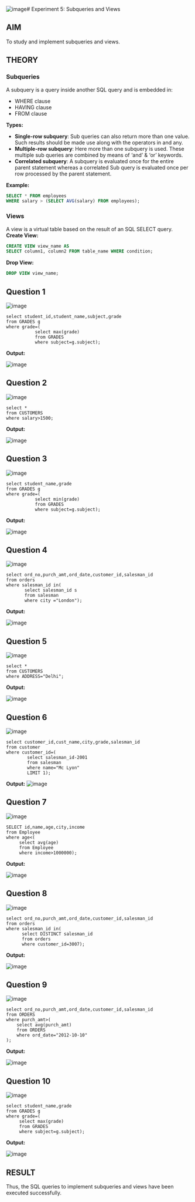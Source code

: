 ![image](https://github.com/user-attachments/assets/e2254264-8f44-4f15-bc75-2567ac03d139)# Experiment 5: Subqueries and Views

## AIM
To study and implement subqueries and views.

## THEORY

### Subqueries
A subquery is a query inside another SQL query and is embedded in:
- WHERE clause
- HAVING clause
- FROM clause

**Types:**
- **Single-row subquery**:
  Sub queries can also return more than one value. Such results should be made use along with the operators in and any.
- **Multiple-row subquery**:
  Here more than one subquery is used. These multiple sub queries are combined by means of ‘and’ & ‘or’ keywords.
- **Correlated subquery**:
  A subquery is evaluated once for the entire parent statement whereas a correlated Sub query is evaluated once per row processed by the parent statement.

**Example:**
```sql
SELECT * FROM employees
WHERE salary > (SELECT AVG(salary) FROM employees);
```
### Views
A view is a virtual table based on the result of an SQL SELECT query.
**Create View:**
```sql
CREATE VIEW view_name AS
SELECT column1, column2 FROM table_name WHERE condition;
```
**Drop View:**
```sql
DROP VIEW view_name;
```

**Question 1**
--
![image](https://github.com/user-attachments/assets/c66388f5-cc3f-46e9-bb22-722b6eb4b593)

```
select student_id,student_name,subject,grade
from GRADES g
where grade=(
           select max(grade)
           from GRADES
           where subject=g.subject);
```

**Output:**

![image](https://github.com/user-attachments/assets/bbb2be8a-ed70-4f3f-8ea1-92421bc65eb3)


**Question 2**
---
![image](https://github.com/user-attachments/assets/31bbfcc2-68b7-4269-a08b-66c2208910b3)

```
select *
from CUSTOMERS
where salary>1500;
```

**Output:**

![image](https://github.com/user-attachments/assets/14ec009c-bf86-468b-b05f-e6ccc291f6a3)


**Question 3**
---
![image](https://github.com/user-attachments/assets/28d42fd1-9692-41fd-81d0-6a02bfaf1af0)

```
select student_name,grade
from GRADES g
where grade=(
           select min(grade)
           from GRADES
           where subject=g.subject);
```

**Output:**

![image](https://github.com/user-attachments/assets/eb7c3164-3ef9-4760-b75a-53bb17a35405)


**Question 4**
---
![image](https://github.com/user-attachments/assets/8891723a-36dc-48b9-bd0c-5fde76108055)

```
select ord_no,purch_amt,ord_date,customer_id,salesman_id
from orders
where salesman_id in(
       select salesman_id s
       from salesman
       where city ="London");
```
**Output:**

![image](https://github.com/user-attachments/assets/521dbbc0-581d-4c0c-84db-6081f74f1a23)

**Question 5**
---
![image](https://github.com/user-attachments/assets/cfe5b171-e303-49af-ac57-48791f52ac56)


```
select *
from CUSTOMERS
where ADDRESS="Delhi";
```

**Output:**

![image](https://github.com/user-attachments/assets/f90530be-c244-4d9b-bb65-a20691257545)


**Question 6**
---
![image](https://github.com/user-attachments/assets/7d96918c-6914-4dbb-b4e7-a3ffefbea76d)

```
select customer_id,cust_name,city,grade,salesman_id
from customer
where customer_id=(
        select salesman_id-2001
        from salesman 
        where name="Mc Lyon"
        LIMIT 1);
```

**Output:**
![image](https://github.com/user-attachments/assets/91e1c38d-8ebc-4e59-8c1b-848a86321bf7)


**Question 7**
---

![image](https://github.com/user-attachments/assets/9f677d5f-ca82-4219-843a-1dca11f8397d)



```
SELECT id,name,age,city,income
from Employee
where age<(
     select avg(age)
     from Employee
     where income>1000000);
```

**Output:**

![image](https://github.com/user-attachments/assets/6ab98f5a-84e6-438a-b977-a28c974ccff1)





**Question 8**
---

![image](https://github.com/user-attachments/assets/5aa97bd0-ad4b-47ae-bc73-183109c3fc22)


```
select ord_no,purch_amt,ord_date,customer_id,salesman_id
from orders
where salesman_id in(
      select DISTINCT salesman_id
      from orders
      where customer_id=3007);
```

**Output:**


![image](https://github.com/user-attachments/assets/756c0c12-246a-403e-b348-984422425457)


**Question 9**
---

![image](https://github.com/user-attachments/assets/448126a5-ce07-4d91-bbe0-3bd624980b97)

```
select ord_no,purch_amt,ord_date,customer_id,salesman_id
from ORDERS
where purch_amt>(
    select avg(purch_amt)
    from ORDERS
    where ord_date="2012-10-10"
);
```


**Output:**


![image](https://github.com/user-attachments/assets/4a677f5c-4a48-4d36-8200-adc592f7fd4f)


**Question 10**
---

![image](https://github.com/user-attachments/assets/d9f2f1a1-a19e-4a09-990f-7a999f52df61)

```
select student_name,grade
from GRADES g
where grade=(
     select max(grade)
     from GRADES
     where subject=g.subject);
```

**Output:**


![image](https://github.com/user-attachments/assets/1d9060f8-9ca1-4916-af51-541949b63fd3)



## RESULT
Thus, the SQL queries to implement subqueries and views have been executed successfully.
